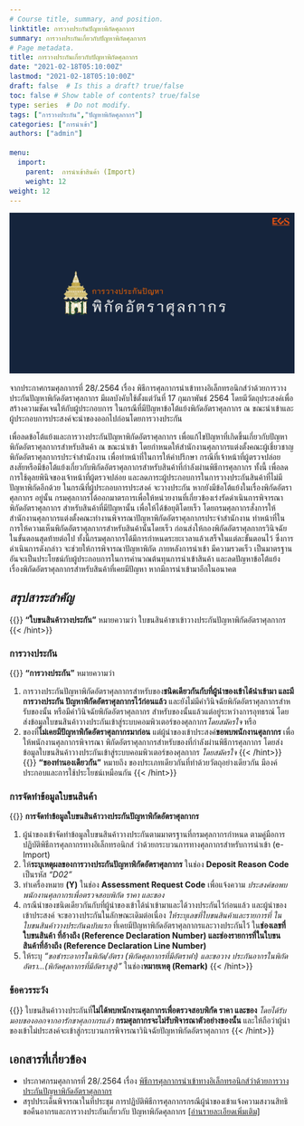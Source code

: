 ```yaml
---
# Course title, summary, and position.
linktitle: การวางประกันปัญหาพิกัดศุลกากร
summary: การวางประกันเกี่ยวกับปัญหาพิกัดศุลกากร
# Page metadata.
title: การวางประกันเกี่ยวกับปัญหาพิกัดศุลกากร
date: "2021-02-18T05:10:00Z"
lastmod: "2021-02-18T05:10:00Z"
draft: false  # Is this a draft? true/false
toc: false # Show table of contents? true/false
type: series  # Do not modify.
tags: ["การวางประกัน","ปัญหาพิกัดศุลกากร"]
categories: ["การนำเข้า"]
authors: ["admin"]

menu:
  import:
    parent:  การนำเข้าสินค้า (Import)
    weight: 12
weight: 12
---
```

![](featured.png)

จากประกาศกรมศุลกากรที่ 28/.2564 เรื่อง พิธีการศุลกากรนำเข้าทางอิเล็กทรอนิกส์ว่าด้วยการวางประกันปัญหาพิกัดอัตราศุลกากร มีผลบังคับใช้ตั้งแต่วันที่ 17 กุมภาพันธ์ 2564 โดยมีวัตถุประสงค์เพื่อสร้างความชัดเจนให้กับผู้ประกอบการ ในกรณีที่มีปัญหาข้อโต้แย้งพิกัดอัตราศุลกากร ณ ขณะนำเข้าและผู้ประกอบการประสงค์จะนำของออกไปก่อนโดยการวางประกัน 

เพื่อลดข้อโต้แย้งและการวางประกันปัญหาพิกัดอัตราศุลกากร เพื่อแก้ไขปัญหาที่เกิดขึ้นเกี่ยวกับปัญหาพิกัดอัตราศุลกากรสำหรับสินค้า ณ ขณะนำเข้า โดยกำหนดให้สำนักงานศุลกากรแต่งตั้งคณะผู้เชี่ยวชาญพิกัดอัตราศุลกากรประจำสำนักงาน เพื่อทำหน้าที่ในการให้คำปรึกษา กรณีที่เจ้าหน้าที่ผู้ตรวจปล่อยสงสัยหรือมีข้อโต้แย้งเกี่ยวกับพิกัดอัตราศุลกากรสำหรับสินค้าที่กำลังผ่านพิธีการศุลกากร ทั้งนี้ เพื่อลดการใช้ดุลยพินิจของเจ้าหน้าที่ผู้ตรวจปล่อย และลดภาระผู้ประกอบการในการวางประกันสินค้าที่ไม่มีปัญหาพิกัดอีกด้วย ในกรณีที่ผู้ประกอบการประสงค์ จะวางประกัน หากยังมีข้อโต้แย้งในเรื่องพิกัดอัตราศุลกากร อยู่นั้น กรมศุลกากรได้ออกมาตรการเพื่อให้หน่วยงานที่เกี่ยวข้องเร่งรัดดำเนินการพิจารณาพิกัดอัตราศุลกากร สำหรับสินค้าที่มีปัญหานั้น เพื่อให้ได้ข้อยุติโดยเร็ว โดยกรมศุลกากรสั่งการให้สำนักงานศุลกากรแต่งตั้งคณะทำงานพิจารณาปัญหาพิกัดอัตราศุลกากรประจำสำนักงาน ทำหน้าที่ในการให้ความเห็นพิกัดอัตราศุลกากรสำหรับสินค้านั้นโดยเร็ว ก่อนส่งให้กองพิกัดอัตราศุลกากรวินิจฉัยในขั้นตอนสุดท้ายต่อไป ทั้งนี้กรมศุลกากรได้มีการกำหนดระยะเวลาแล้วเสร็จในแต่ละขั้นตอนไว้ ซึ่งการดำเนินการดังกล่าว จะช่วยให้การพิจารณาปัญหาพิกัด ภายหลังการนำเข้า มีความรวดเร็ว เป็นมาตรฐาน อันจะเป็นประโยชน์กับผู้ประกอบการในการคำนวณต้นทุนการนำเข้าสินค้า และลดปัญหาข้อโต้แย้ง เรื่องพิกัดอัตราศุลกากรสำหรับสินค้าที่เคยมีปัญหา หากมีการนำเข้ามาอีกในอนาคต 



## _สรุปสาระสำคัญ_
{{<hint info >}}
**“ใบขนสินค้าวางประกัน”** หมายความว่า ใบขนสินค้าขาเข้าวางประกันปัญหาพิกัดอัตราศุลกากร
 {{< /hint>}}
### การวางประกัน
{{<hint warning>}}
**“การวางประกัน”** หมายความว่า

1. การวางประกันปัญหาพิกัดอัตราศุลกากรสําหรับของ**ชนิดเดียวกันกับที่ผู้นําของเข้าได้นําเข้ามา และมีการวางประกัน ปัญหาพิกัดอัตราศุลกากรไว้ก่อนแล้ว** และยังไม่มีคําวินิจฉัยพิกัดอัตราศุลกากรสําหรับของนั้น หรือมีคําวินิจฉัยพิกัดอัตราศุลกากร สําหรับของนั้นแล้วแต่อยู่ระหว่างการอุทธรณ์ โดยส่งข้อมูลใบขนสินค้าวางประกันเข้าสู่ระบบคอมพิวเตอร์ของศุลกากร*โดยสมัครใจ* หรือ
2. ของที่**ไม่เคยมีปัญหาพิกัดอัตราศุลกากรมาก่อน** แต่ผู้นําของเข้าประสงค์**ขอพบพนักงานศุลกากร** เพื่อให้พนักงานศุลกากรพิจารณา พิกัดอัตราศุลกากรสําหรับของที่กําลังผ่านพิธีการศุลกากร โดยส่งข้อมูลใบขนสินค้าวางประกันเข้าสู่ระบบคอมพิวเตอร์ของศุลกากร _โดยสมัครใจ_
 {{< /hint>}}
 {{<hint info >}}
**“ของทํานองเดียวกัน”** หมายถึง ของประเภทเดียวกันที่ทําด้วยวัตถุอย่างเดียวกัน มีองค์ประกอบและการใช้ประโยชน์เหมือนกัน
 {{< /hint>}}
### การจัดทําข้อมูลใบขนสินค้า
{{<hint success>}}
**การจัดทําข้อมูลใบขนสินค้าวางประกันปัญหาพิกัดอัตราศุลกากร**

1. ผู้นําของเข้าจัดทําข้อมูลใบขนสินค้าวางประกันตามมาตรฐานที่กรมศุลกากรกําหนด ตามคู่มือการปฏิบัติพิธีการศุลกากรทางอิเล็กทรอนิกส์ ว่าด้วยกระบวนการทางศุลกากรสําหรับการนําเข้า (e-Import)
1. ให้**ระบุเหตุผลของการวางประกันปัญหาพิกัดอัตราศุลกากร** ในช่อง **Deposit Reason Code** เป็นรหัส _“D02”_
1. ทําเครื่องหมาย **(Y)** ในช่อง **Assessment Request Code** เพื่อแจ้งความ _ประสงค์ขอพบพนักงานศุลกากรเพื่อตรวจสอบพิกัด ราคา และของ_
1. กรณีนําของชนิดเดียวกันกับที่ผู้นําของเข้าได้นําเข้ามาและได้วางประกันไว้ก่อนแล้ว และผู้นําของเข้าประสงค์ จะขอวางประกันในลักษณะเดิมต่อเนื่อง _ให้ระบุเลขที่ใบขนสินค้าและรายการที่ ในใบขนสินค้าวางประกันฉบับแรก_ ที่เคยมีปัญหาพิกัดอัตราศุลกากรและวางประกันไว้ ใน**ช่องเลขที่ใบขนสินค้า ที่อ้างถึง (Reference Declaration Number) และช่องรายการที่ในใบขนสินค้าที่อ้างถึง (Reference Declaration Line Number)**
1. ให้ระบุ _“ขอชําระอากรในพิกัด/อัตรา (พิกัดศุลกากรที่มีอัตราต่ํา) และขอวาง ประกันอากรในพิกัดอัตรา...(พิกัดศุลกากรที่มีอัตราสูง)”_ ในช่อง**หมายเหตุ (Remark)**
   {{< /hint>}}

### ข้อควรระวัง
{{<hint danger>}}
ใบขนสินค้าวางประกันที่**ไม่ได้พบพนักงานศุลกากรเพื่อตรวจสอบพิกัด ราคา และของ** *โดยได้รับมอบของออกจากอารักขาศุลกากรแล้ว* **กรมศุลกากรจะไม่รับพิจารณาตัวอย่างของนั้น** และให้ถือว่าผู้นําของเข้าไม่ประสงค์จะเข้าสู่กระบวนการพิจารณาวินิจฉัยปัญหาพิกัดอัตราศุลกากร 
{{< /hint>}}

## เอกสารที่เกี่ยวข้อง
- ประกาศกรมศุลกากรที่ 28/.2564 เรื่อง [พิธีการศุลกากรนำเข้าทางอิเล็กทรอนิกส์ว่าด้วยการวางประกันปัญหาพิกัดอัตราศุลกากร](/KM/customs/post/announcement/customs/2564-28/)
- สรุปประเด็นพิจารณาในที่ประชุม การปฏิบัติพิธีการศุลกากรกรณีผู้นำของเข้าแจ้งความสงวนสิทธิขอคืนอากรและการวางประกันเกี่ยวกับ ปัญหาพิกัดศุลกากร [[อ่านรายละเอียดเพิ่มเติม]](/KM/customs/pages/import/reverve/reverve)